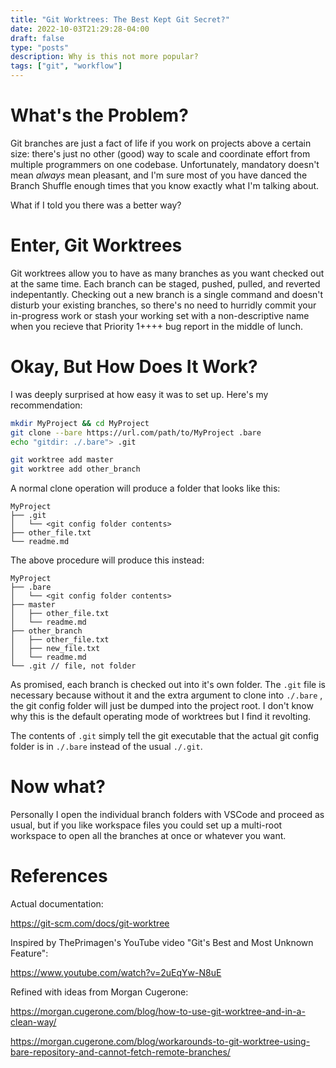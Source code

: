 ```yaml
---
title: "Git Worktrees: The Best Kept Git Secret?"
date: 2022-10-03T21:29:28-04:00
draft: false
type: "posts"
description: Why is this not more popular?
tags: ["git", "workflow"]
---
```


# What's the Problem?

Git branches are just a fact of life if you work on projects above a certain size: there's just no other (good) way to scale and coordinate effort from multiple programmers on one codebase. Unfortunately, mandatory doesn't mean *always* mean pleasant, and I'm sure most of you have danced the Branch Shuffle enough times that you know exactly what I'm talking about.

What if I told you there was a better way?

# Enter, Git Worktrees

Git worktrees allow you to have as many branches as you want checked out at the same time. Each branch can be staged, pushed, pulled, and reverted indepentantly. Checking out a new branch is a single command and doesn't disturb your existing branches, so there's no need to hurridly commit your in-progress work or stash your working set with a non-descriptive name when you recieve that Priority 1++++ bug report in the middle of lunch.

# Okay, But How Does It Work?

I was deeply surprised at how easy it was to set up. Here's my recommendation:

```bash
mkdir MyProject && cd MyProject
git clone --bare https://url.com/path/to/MyProject .bare
echo "gitdir: ./.bare"> .git

git worktree add master
git worktree add other_branch
```


A normal clone operation will produce a folder that looks like this:

```
MyProject
├── .git
│   └── <git config folder contents>
├── other_file.txt
└── readme.md
```

The above procedure will produce this instead:

```
MyProject
├── .bare
│   └── <git config folder contents>
├── master
│   ├── other_file.txt
│   └── readme.md
├── other_branch
│   ├── other_file.txt
│   ├── new_file.txt
│   └── readme.md
└── .git // file, not folder
```

As promised, each branch is checked out into it's own folder. The `.git` file is necessary because without it and the extra argument to clone into `./.bare` , the git config folder will just be dumped into the project root. I don't know why this is the default operating mode of worktrees but I find it revolting. 

The contents of `.git` simply tell the git executable that the actual git config folder is in `./.bare` instead of the usual `./.git`.

# Now what?

Personally I open the individual branch folders with VSCode and proceed as usual, but if you like workspace files you could set up a multi-root workspace to open all the branches at once or whatever you want.

# References

Actual documentation:

https://git-scm.com/docs/git-worktree

Inspired by ThePrimagen's YouTube video "Git's Best and Most Unknown Feature":

https://www.youtube.com/watch?v=2uEqYw-N8uE

Refined with ideas from Morgan Cugerone:

https://morgan.cugerone.com/blog/how-to-use-git-worktree-and-in-a-clean-way/

https://morgan.cugerone.com/blog/workarounds-to-git-worktree-using-bare-repository-and-cannot-fetch-remote-branches/
